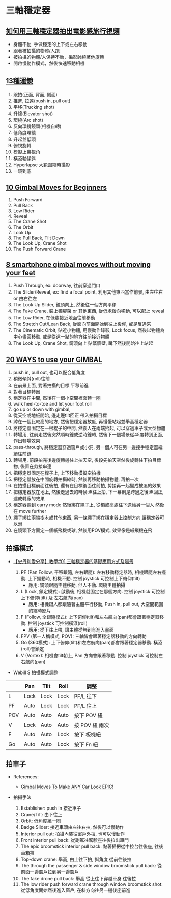 # 三軸穩定器

## [如何用三軸穩定器拍出電影感旅行視頻](https://www.youtube.com/watch?v=l6TV_1FqqlY)

- 身體不動, 手做穩定的上下或左右移動
- 跟著被拍攝的物體/人跑
- 被拍攝的物體/人保持不動，攝影師繞著他旋轉
- 開啟慢動作模式，然後快速移動相機

## [13種運鏡](https://www.youtube.com/watch?v=45_7XQr8Q4w)

1. 跟拍(正面, 背面, 側面)
2. 推進, 拉遠(push in, pull out)
3. 平移(Trucking shot)
4. 升降(Elevator shot)
5. 環繞(Arc shot)
6. 反向環繞鏡頭(相機自轉)
7. 低角度環繞
8. 升起並低頭
9. 俯視旋轉
10. 模擬上帝視角
11. 橫滾軸傾斜
12. Hyperlapse 大範圍縮時攝影
13. 一鏡到底

## [10 Gimbal Moves for Beginners](https://www.youtube.com/watch?v=pFW0hcmEYmM)

1. Push Forward
2. Pull Back
3. Low Rider
4. Reveal
5. The Crane Shot
6. The Orbit
7. Look Up
8. The Pull Back, Tilt Down
9. The Look Up, Crane Shot
10. The Push Forward Crane

## [8 smartphone gimbal moves without moving your feet](https://www.youtube.com/watch?v=Iphs8jwsOwc)

1. Push Through, ex: doorway, 往前穿過門口
2. The Slider/Reveal, ex: find a focal point, 利用其他東西當作前景, 由左往右 or 由右往左
3. The Look Up Slider, 鏡頭向上, 然後往一個方向平移
4. The Fake Crane, 裝上獨腳架 or 其他東西, 從低處縱向移動, 可以配上 reveal
5. The Low Rider, 在低處接近地面往前移動
6. The Stretch Out/Lean Back, 從面向前面開始到往上後仰, 或是反過來
7. The Cinematic Orbit, 貼近小物體, 用慢動作錄影, Lock focus, 然後以物體為中心畫圓移動. 或是從遠一點的地方往前接近物體
8. The Look Up, Crane Shot, 鏡頭向上 貼緊牆壁, 蹲下然後開始往上站起


## [20 WAYS to use your GIMBAL](https://www.youtube.com/watch?v=k-x5OoRIsBI)

1. push in, pull out, 也可以配合低角度 
2. 稍微傾斜(roll)往前
3. 在前景上面, 對著拍攝的目標 平移前進
4. 對著目標轉圈
5. 穩定器在中間, 然後在一個小空間裡面轉一圈
6. walk heel-to-toe and let your foot roll
7. go up or down with gimbal, 
8. 從天空或地板開始, 邊走邊tilt回正 帶入拍攝目標
9. 蹲在一個比較高的地方, 然後把穩定器放低, 再慢慢站起並舉高穩定器
10. 將穩定器固定在一根棍子的中間, 然後人在兩端抬起, 可以穿過車子或大型物體
11. 轉場用, 往前走然後突然順時鐘或逆時鐘轉, 然後下一個場景從45度轉到正面, 作出轉場效果
12. pass-through, 將穩定器穿過窗戶或小洞, 另一個人可在另一邊接手穩定器繼續往前錄
13. 轉場用, 前段拍完後邊旋轉邊往上拍天空, 後段先拍天空然後旋轉往下拍目標物, 後置在剪接串連
14. 把穩定器固定在桿子上, 上下移動模擬空拍機
15. 把穩定器放在中間旋轉拍攝縮時, 然後再移動拍攝物體, 再拍一次
16. 在拍攝目標前面往後拍, 還有在目標後面往前拍, 剪接再一起變成被追的效果
17. 把穩定器放在地上, 然後走過去的時候tilt往上拍, 下一幕則是跨過之後tilt回正, 達成轉廠的效果
18. 穩定器調到 carry mode 然後綁在繩子上, 從橋或高處往下送給另一個人 然後在 move further
19. 繩子綁住兩端樹木或其他東西, 另一條繩子綁在穩定器上控制方向,讓穩定器可以滑
20. 在鏡頭下方固定一個紙飛機或球, 然後用POV模式, 效果像是紙飛機在飛


## 拍攝模式

* [【史丹利愛分享】教學#01 三軸穩定器的基礎應用方式及場景](https://www.youtube.com/watch?v=unjvPa2-QWY)
    1. PF (Pan Follow, 平移跟隨, 左右跟隨): 左右移動穩定器時, 相機跟隨左右擺動. 上下擺動時, 相機不動. 控制 joystick 可控制上下俯仰(tilt)
        * 應用: 鏡頭跟隨主體移動, 但人不動. 環繞主體拍攝
    2. L (Lock, 鎖定模式): 啟動後, 相機就固定在那個方向. 控制 joystick 可控制上下俯仰(tilt) 及 左右航向(pan) 
        * 應用: 相機跟人都跟隨著主體平行移動, Push in, pull out, 大空間範圍的縮時影片
    3. F (Follow, 全跟隨模式): 上下俯仰(tilt)和左右航向(pan)都會跟著穩定器移動. 控制 joystick 可控制橫滾(roll)
        * 應用: 從下往上帶, 讓主體從無到有進入畫面
    4. FPV (第一人稱模式, POV): 三軸皆會跟著穩定器移動的方向轉動
    5. Go (360模式): 上下俯仰(tilt)和左右航向(pan)都會跟著穩定器移動. 橫滾(roll)會鎖定
    6. V (Vortex): 相機會tilt朝上, Pan 方向會跟著移動. 控制 joystick 可控制左右航向(pan)  

* Webill S 拍攝模式調整

|        | Pan  | Tilt | Roll | 調整 |
|--------|------|------|------|------|
| L      | Lock | Lock | Lock | PF/L 往下 |
| PF     | Auto | Lock | Lock | PF/L 往上 |
| POV    | Auto | Auto | Auto | 按下 POV 紐|
| V      | Lock | Auto | Auto | 按 POV 紐 兩次 |
| F      | Auto | Auto | Lock | 按下 板機紐 |
| Go     | Auto | Auto | Lock | 按下 Fn 紐 |

## 拍車子

* References:
    * [Gimbal Moves To Make ANY Car Look EPIC!](https://www.youtube.com/watch?v=Zdxdzgy2FjI)

* 拍攝手法
    1. Establisher: push in 接近車子
    2. Crane/Tilt: 由下往上
    3. Orbit: 低角度繞一圈
    4. Badge Slider: 接近車頭由左往右拍, 然後可以慢動作
    5. Interior pull out: 拍攝內裝往窗戶外拉, 也可以慢動作
    6. Front interior pull back: 從副駕往駕駛座往後拉出車門
    7. The epic broomstick interior pull back: 黏著掃把從中控台往後座, 往後車箱拉
    8. Top-down crane: 舉高, 由上往下拍, 斜角度 從前往後拉
    9. The through the passenger & side window broomstick pull back: 從前面一邊窗戶拉到另一邊窗戶
    10. The fake drone pull back: 舉高 從上往下穿越車身 往後拉
    11. The low rider push forward crane through window broomstick shot: 從低角度開始然後進入窗戶, 在斜方向往另一邊後座前進


